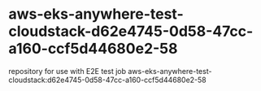 # aws-eks-anywhere-test-cloudstack-d62e4745-0d58-47cc-a160-ccf5d44680e2-58
repository for use with E2E test job aws-eks-anywhere-test-cloudstack:d62e4745-0d58-47cc-a160-ccf5d44680e2-58
